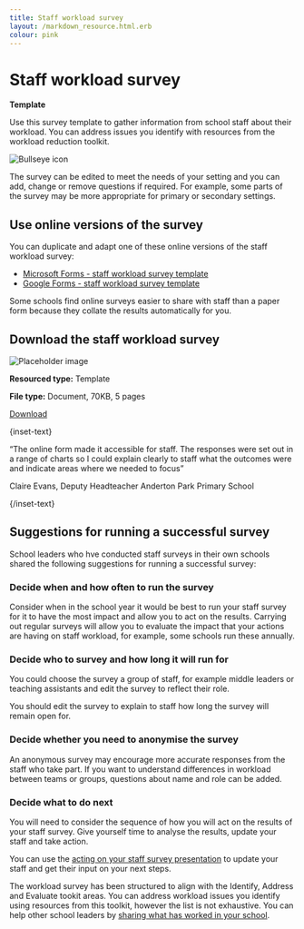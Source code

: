 ```yaml
---
title: Staff workload survey
layout: /markdown_resource.html.erb
colour: pink
---
```


# Staff workload survey

<strong class="govuk-tag">Template</strong>

Use this survey template to gather information from school staff
about their workload. You can address issues you identify with
resources from the workload reduction toolkit.

<div class="dfe-width-container govuk-grid-row govuk-!-padding-bottom-6">
  <div class="govuk-grid-row dfe-width-container">
    <div class="govuk-grid-column-full">
      <div class="info-box">
        <div class="info-box__corner">
          <img src="/assets/images/download-icon.svg" alt="Bullseye icon">
        </div>
        <p>
          The survey can be edited to meet the needs of your setting and
          you can add, change or remove questions if required. For
          example, some parts of the survey may be more appropriate for
          primary or secondary settings.
        </p>
        <h2 class="govuk-heading-m">
          Use online versions of the survey
        </h2>
        <p>
          You can duplicate and adapt one of these online versions of the
          staff workload survey:
        </p>
        <p>
          <ul>
            <li>
              <a
                href="https://forms.office.com/Pages/ShareFormPage.aspx?id=yXfS-grGoU2187O4s0qC-cn26r-uTMpNqURSfi9lRcVUNEg1UTdMMllFRTM1SEVRRDJWQjE3RUU5VS4u&sharetoken=MJnNysyL44umvL8f97JA"
                class="govuk-link">
                Microsoft Forms - staff workload survey template
              </a>
            </li>
            <li>
              <a
                href="https://docs.google.com/forms/d/e/1FAIpQLScrEp_mdZIYbEj404OFKMrRsSFmkFP2p_q_cfVy9wdkoTDtyw/viewform?pli=1"
                class="govuk-link">
                Google Forms - staff workload survey template
              </a>
            </li>
          </ul>
        </p>
        <p>
          Some schools find online surveys easier to share with staff than
          a paper form because they collate the results automatically for
          you.
        </p>
        <h2 class="govuk-heading-m">
          Download the staff workload survey
        </h2>
        <div class="govuk-grid-row info-box__download-content">
          <div class="govuk-grid-column-one-half">
            <img src="/assets/images/preview-placeholder.jpg" alt="Placeholder image" class="dfe-file-preview-image">
          </div>
          <div class="govuk-grid-column-one-half">
            <p class="govuk-body-s">
              <strong>Resourced type:</strong> Template
            </p>
            <p class="govuk-body-s">
              <strong>File type:</strong> Document, 70KB, 5 pages
            </p>
            <p>
              <a class="govuk-link govuk-link--no-visited-state" href="#">
                Download
              </a>
            </p>
          </div>
        </div>
      </div>
    </div>
  </div>
</div>

{inset-text}

“The online form made it accessible for staff. The responses were set out in a
range of charts so I could explain clearly to staff what the outcomes were
and indicate areas where we needed to focus”

Claire Evans, Deputy Headteacher
Anderton Park Primary School

{/inset-text}

## Suggestions for running a successful survey

School leaders who hve conducted staff surveys in their own schools shared the
following suggestions for running a successful survey:

### Decide when and how often to run the survey

Consider when in the school year it would be best to run your staff survey for
it to have the most impact and allow you to act on the results. Carrying out
regular surveys will allow you to evaluate the impact that your actions are
having on staff workload, for example, some schools run these annually.

### Decide who to survey and how long it will run for

You could choose the survey a group of staff, for example middle leaders or
teaching assistants and edit the survey to reflect their role.

You should edit the survey to explain to staff how long the survey will remain
open for.

### Decide whether you need to anonymise the survey

An anonymous survey may encourage more accurate responses from the staff who
take part. If you want to understand differences in workload between teams or
groups, questions about name and role can be added.

### Decide what to do next

You will need to consider the sequence of how you will act on the results of
your staff survey. Give yourself time to analyse the results, update your staff
and take action.

You can use the [acting on your staff survey presentation](/workload-reduction-toolkit/identify-workload-issues/act-on-your-staff-survey)
to update your staff and get their input on your next steps.

The workload survey has been structured to align with the Identify, Address and
Evaluate tookit areas. You can address workload issues you identify using
resources from this toolkit, however the list is not exhaustive. You can help
other school leaders by [sharing what has worked in your school](/share-your-ideas).
